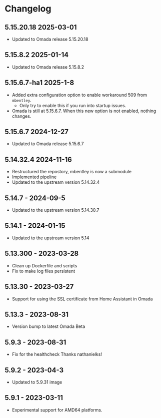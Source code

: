 # Changelog

## 5.15.20.18 2025-03-01

- Updated to Omada release 5.15.20.18

## 5.15.8.2 2025-01-14

- Updated to Omada release 5.15.8.2

## 5.15.6.7-ha1 2025-1-8

- Added extra configuration option to enable workaround 509 from `mbentley`.
  - Only try to enable this if you run into startup issues.
- Omada is still at 5.15.6.7. When this new option is not enabled, nothing changes.

## 5.15.6.7 2024-12-27

- Updated to Omada release 5.15.6.7

## 5.14.32.4 2024-11-16

- Restructured the repostory, mbentley is now a submodule
- Implemented pipeline
- Updated to the upstream version 5.14.32.4

## 5.14.7 - 2024-09-5

- Updated to the upstream version 5.14.30.7

## 5.14.1 - 2024-01-15

- Updated to the upstream version 5.14

## 5.13.300 - 2023-03-28

- Clean up Dockerfile and scripts
- Fix to make log files persistent

## 5.13.30 - 2023-03-27

- Support for using the SSL certificate from Home Assistant in Omada

## 5.13.3 - 2023-08-31

- Version bump to latest Omada Beta

## 5.9.3 - 2023-08-31

- Fix for the healthcheck Thanks nathanielks!

## 5.9.2 - 2023-04-3

- Updated to 5.9.31 image

## 5.9.1 - 2023-03-11

- Experimental support for AMD64 platforms.

